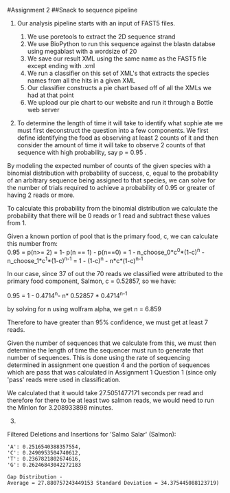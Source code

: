 #Assignment 2
##Snack to sequence pipeline

1.  Our analysis pipeline starts with an input of FAST5 files.
    
    1.  We use poretools to extract the 2D sequence strand
    2.  We use BioPython to run this sequence against the blastn databse using megablast with a wordsize of 20
    3.  We save our result XML using the same name as the FAST5 file except ending with .xml
    4.  We run a classifier on this set of XML's that extracts the species names from all the hits in a given XML
    5.  Our classifier constructs a pie chart based off of all the XMLs we had at that point
    6.  We upload our pie chart to our website and run it through a Bottle web server

1. To determine the length of time it will take to identify what sophie ate we must first deconstruct the question into a few components.
We first define identifying the food as observing at least 2 counts of it and then consider the amount of time it will take to observe 2 counts of that sequence with high probability, say p = 0.95 .

By modeling the expected number of counts of the given species with a binomial distribution with probability of success, c, equal to the probability of an arbitrary sequence being assigned to that species, we can solve for the number of trials required to achieve a probability of 0.95 or greater of having 2 reads or more.

To calculate this probability from the binomial distribution we calculate the probability that there will be 0 reads or 1 read and subtract these values from 1.

Given a known portion of pool that is the primary food, c, we can calculate this number from: <br>
0.95 = p(n>= 2) = 1- p(n == 1) - p(n==0) = 1 - n\_choose\_0\*c<sup>0</sup>\*(1-c)<sup>n</sup> - n\_choose\_1\*c<sup>1</sup>\*(1-c)<sup>n-1</sup> = 1 - (1-c)<sup>n</sup> - n\*c\*(1-c)<sup>n-1</sup>

In our case, since 37 of out the 70 reads we classified were attributed to the primary food component, Salmon, c = 0.52857, so we have:

0.95 = 1 - 0.4714<sup>n</sup>- n\* 0.52857 \* 0.4714<sup>n-1</sup>

by solving for n using wolfram alpha, we get n = 6.859

Therefore to have greater than 95% confidence, we must get at least 7 reads.

Given the number of sequences that we calculate from this, we must then determine the length of time the sequencer must run to generate that number of sequences.  This is done using the rate of sequencing determined in assignment one question 4 and the portion of sequences which are pass that was calculated in Assignment 1 Question 1 (since only 'pass' reads were used in classification.

We calculated that it would take 27.5051477171 seconds per read and therefore for there to be at least two salmon reads, we would need to run the MinIon for 3.208933898 minutes.

3.
Filtered Deletions and Insertions for 'Salmo Salar' (Salmon):

    'A': 0.2516540388357554,
    'C': 0.2490953504740612,
    'T': 0.2367821802674616,
    'G': 0.26246843042272183

    Gap Distribution - 
    Average = 27.880757243449153 Standard Deviation = 34.375445088123719)
    
